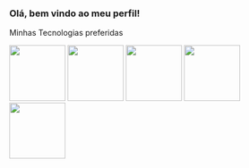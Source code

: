 

<h3 >
Olá, bem vindo ao meu perfil!
</h3>
<div>
<p>Minhas Tecnologias preferidas<p>
 <img src= "https://user-images.githubusercontent.com/116528159/215343184-a0ac0b2b-8c27-4a6a-8daa-a4a7ac324b5a.png" heigth="100" width="100"/>
 <img src="https://user-images.githubusercontent.com/116528159/215343345-d0b92be1-d23a-4cd0-8694-f7da0fc59d9b.png" heigth="100" width="100"/>
 <img src="https://user-images.githubusercontent.com/116528159/215343239-e391d16a-a810-453c-87ba-d0c5213f3a66.png" heigth="100" width="100"/>
 <img src="https://th.bing.com/th/id/OIP.4ACEitXcNxLW2GpA316ijwAAAA?w=146&h=150&c=7&r=0&o=5&pid=1.7" heigth="100" width="100"/>                  
 <img src="https://th.bing.com/th/id/OIP.6VYgOz8I6Vj3EvukqSIncQAAAA?w=176&h=180&c=7&r=0&o=5&pid=1.7" heigth="100" width=100"/>


 </div>
 
















